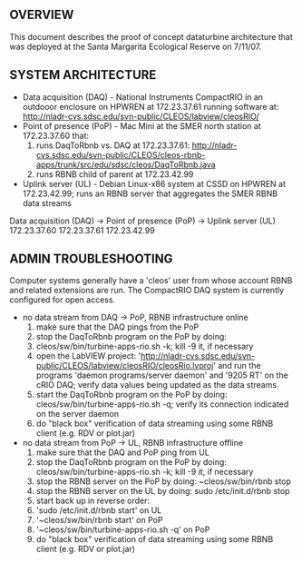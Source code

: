 ## OVERVIEW ##
This document describes the proof of concept dataturbine architecture that was deployed at the Santa Margarita Ecological Reserve on 7/11/07.

## SYSTEM ARCHITECTURE ##
  * Data acquisition (DAQ) - National Instruments CompactRIO in an outdooor enclosure on HPWREN at 172.23.37.61 running software at: http://nladr-cvs.sdsc.edu/svn-public/CLEOS/labview/cleosRIO/
  * Point of presence (PoP) - Mac Mini at the SMER north station at 172.23.37.60 that:
    1. runs DaqToRbnb vs. DAQ at 172.23.37.61: http://nladr-cvs.sdsc.edu/svn-public/CLEOS/cleos-rbnb-apps/trunk/src/edu/sdsc/cleos/DaqToRbnb.java
    1. runs RBNB child of parent at 172.23.42.99
  * Uplink server (UL) - Debian Linux-x86 system at CSSD on HPWREN at 172.23.42.99; runs an RBNB server that aggregates the SMER RBNB data streams

Data acquisition (DAQ) -> Point of presence (PoP) -> Uplink server (UL)
172.23.37.60                      172.23.37.61                       172.23.42.99

## ADMIN TROUBLESHOOTING ##
Computer systems generally have a 'cleos' user from whose account RBNB and related extensions are run.
The CompactRIO DAQ system is currently configured for open access.

  * no data stream from DAQ -> PoP, RBNB infrastructure online
    1. make sure that the DAQ pings from the PoP
    1. stop the DaqToRbnb program on the PoP by doing:
    1. cleos/sw/bin/turbine-apps-rio.sh -k; kill -9 it, if necessary
    1. open the LabVIEW project: 'http://nladr-cvs.sdsc.edu/svn-public/CLEOS/labview/cleosRIO/cleosRio.lvproj' and run the programs 'daemon programs/server daemon' and '9205 RT' on the cRIO DAQ; verify data values being updated as the data streams
    1. start the DaqToRbnb program on the PoP by doing: cleos/sw/bin/turbine-apps-rio.sh -q; verify its connection indicated on the server daemon
    1. do "black box" verification of data streaming using some RBNB client (e.g. RDV or plot.jar)
  * no data stream from PoP -> UL, RBNB infrastructure offline
    1. make sure that the DAQ and PoP ping from UL
    1. stop the DaqToRbnb program on the PoP by doing: cleos/sw/bin/turbine-apps-rio.sh -k; kill -9 it, if necessary
    1. stop the RBNB server on the PoP by doing: ~cleos/sw/bin/rbnb stop
    1. stop the RBNB server on the UL by doing: sudo /etc/init.d/rbnb stop
    1. start back up in reverse order:
      1. 'sudo /etc/init.d/rbnb start' on UL
      1. '~cleos/sw/bin/rbnb start' on PoP
      1. '~cleos/sw/bin/turbine-apps-rio.sh -q' on PoP
    1. do "black box" verification of data streaming using some RBNB client (e.g. RDV or plot.jar)